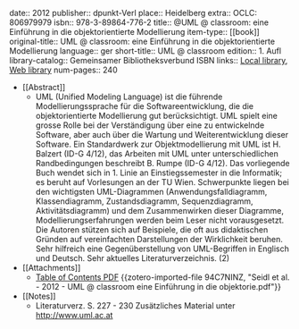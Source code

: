 date:: 2012
publisher:: dpunkt-Verl
place:: Heidelberg
extra:: OCLC: 806979979
isbn:: 978-3-89864-776-2
title:: @UML @ classroom: eine Einführung in die objektorientierte Modellierung
item-type:: [[book]]
original-title:: UML @ classroom: eine Einführung in die objektorientierte Modellierung
language:: ger
short-title:: UML @ classroom
edition:: 1. Aufl
library-catalog:: Gemeinsamer Bibliotheksverbund ISBN
links:: [Local library](zotero://select/groups/2386895/items/657N88G2), [Web library](https://www.zotero.org/groups/2386895/items/657N88G2)
num-pages:: 240

- [[Abstract]]
	- UML (Unified Modeling Language) ist die führende Modellierungssprache für die Softwareentwicklung, die die objektorientierte Modellierung gut berücksichtigt. UML spielt eine grosse Rolle bei der Verständigung über eine zu entwickelnde Software, aber auch über die Wartung und Weiterentwicklung dieser Software. Ein Standardwerk zur Objektmodellierung mit UML ist H. Balzert (ID-G 4/12), das Arbeiten mit UML unter unterschiedlichen Randbedingungen beschreibt B. Rumpe (ID-G 4/12). Das vorliegende Buch wendet sich in 1. Linie an Einstiegssemester in die Informatik; es beruht auf Vorlesungen an der TU Wien. Schwerpunkte liegen bei den wichtigsten UML-Diagrammen (Anwendungsfalldiagramm, Klassendiagramm, Zustandsdiagramm, Sequenzdiagramm, Aktivitätsdiagramm) und dem Zusammenwirken dieser Diagramme, Modellierungserfahrungen werden beim Leser nicht vorausgesetzt. Die Autoren stützen sich auf Beispiele, die oft aus didaktischen Gründen auf vereinfachten Darstellungen der Wirklichkeit beruhen. Sehr hilfreich eine Gegenüberstellung von UML-Begriffen in Englisch und Deutsch. Sehr aktuelles Literaturverzeichnis. (2)
- [[Attachments]]
	- [Table of Contents PDF](http://d-nb.info/101330182X/04) {{zotero-imported-file 94C7NINZ, "Seidl et al. - 2012 - UML @ classroom eine Einführung in die objektorie.pdf"}}
- [[Notes]]
	- Literaturverz. S. 227 - 230 Zusätzliches Material unter http://www.uml.ac.at